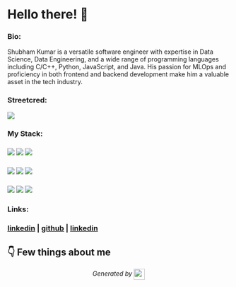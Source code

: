
# Hello there! 👋


### Bio:

Shubham Kumar is a versatile software engineer with expertise in Data Science, Data Engineering, and a wide range of programming languages including C/C++, Python, JavaScript, and Java. His passion for MLOps and proficiency in both frontend and backend development make him a valuable asset in the tech industry.
            

### Streetcred:

<a href="https://www.tublian.com/profile/shubh1777?ss=true"><img src="https://rd3ps1doua.execute-api.us-east-1.amazonaws.com/dev/ft/profile/streetcred/badge/shubh1777?type=with_score"></a>

### My Stack:

### <img src="https://rd3ps1doua.execute-api.us-east-1.amazonaws.com/dev/ft/profile/streetcred/github/tag/Data%20Science"/> <img src="https://rd3ps1doua.execute-api.us-east-1.amazonaws.com/dev/ft/profile/streetcred/github/tag/Data%20Engineering"/> <img src="https://rd3ps1doua.execute-api.us-east-1.amazonaws.com/dev/ft/profile/streetcred/github/tag/C%2FC%2B%2B"/>

### <img src="https://rd3ps1doua.execute-api.us-east-1.amazonaws.com/dev/ft/profile/streetcred/github/tag/Python"/> <img src="https://rd3ps1doua.execute-api.us-east-1.amazonaws.com/dev/ft/profile/streetcred/github/tag/MLOps"/> <img src="https://rd3ps1doua.execute-api.us-east-1.amazonaws.com/dev/ft/profile/streetcred/github/tag/JavaScript"/>

### <img src="https://rd3ps1doua.execute-api.us-east-1.amazonaws.com/dev/ft/profile/streetcred/github/tag/Java"/> <img src="https://rd3ps1doua.execute-api.us-east-1.amazonaws.com/dev/ft/profile/streetcred/github/tag/Frontend"/> <img src="https://rd3ps1doua.execute-api.us-east-1.amazonaws.com/dev/ft/profile/streetcred/github/tag/Backend"/>

### Links:

### <a href="https://www.linkedin.com/in/shubham-kumar1777">linkedin</a> | <a href="https://www.github.com/shubh1777">github</a> | <a href="">linkedin</a>

## 👇 Few things about me


<div>

            
</div>




<p align="center">
<i>Generated by <a href="https://www.tublian.com/"><img src="https://tublian-newsletter-assets.s3.amazonaws.com/just-logo.png" width="25" style="vertical-align: middle"/></i>
</p>
